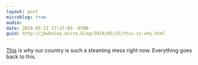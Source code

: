 ```yaml
---
layout: post
microblog: true
audio: 
date: 2018-05-21 17:37:03 -0700
guid: http://jbwhaley.micro.blog/2018/05/22/this-is-why.html
---
```

[This](http://time.com/money/longform/teacher-pay/) is why our country is such a steaming mess right now. Everything goes back to this.
